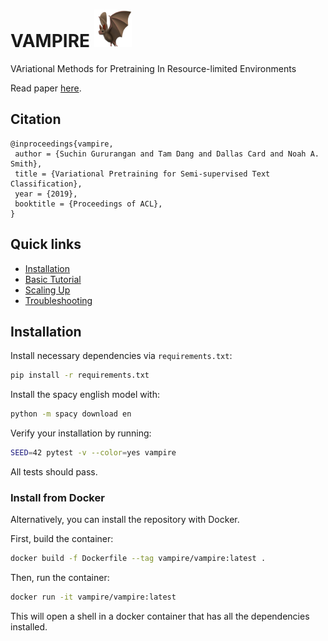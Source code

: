 # VAMPIRE <img src="figures/bat.png" width="60"> 

VAriational Methods for Pretraining In Resource-limited Environments

Read paper [here](https://arxiv.org/abs/1906.02242).

## Citation

```
@inproceedings{vampire,
 author = {Suchin Gururangan and Tam Dang and Dallas Card and Noah A. Smith},
 title = {Variational Pretraining for Semi-supervised Text Classification},
 year = {2019},
 booktitle = {Proceedings of ACL},
}
```

## Quick links

* [Installation](#installation)
* [Basic Tutorial](TUTORIAL.md)
* [Scaling Up](SCALING.md)
* [Troubleshooting](TROUBLESHOOTING.md)

## Installation

Install necessary dependencies via `requirements.txt`:

```bash
pip install -r requirements.txt
```

Install the spacy english model with:

```bash
python -m spacy download en
```

Verify your installation by running: 

```bash
SEED=42 pytest -v --color=yes vampire
```

All tests should pass.


### Install from Docker

Alternatively, you can install the repository with Docker.

First, build the container: 

```bash
docker build -f Dockerfile --tag vampire/vampire:latest .
```

Then, run the container:

```bash
docker run -it vampire/vampire:latest
```

This will open a shell in a docker container that has all the dependencies installed.
